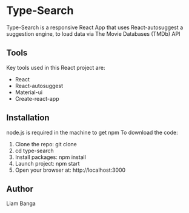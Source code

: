 # Type-Search
Type-Search is a responsive React App that uses React-autosuggest a suggestion engine, to load data via The Movie Databases (TMDb) API  

## Tools
Key tools used in this React project are:
* React
* React-autosuggest
* Material-ui
* Create-react-app

## Installation
node.js is required in the machine to get npm
To download the code:
1) Clone the repo: 
git clone
2) cd type-search
3) Install packages:
npm install
4) Launch project: npm start
5) Open your browser at: http://localhost:3000 

## Author 
Liam Banga